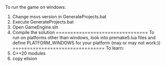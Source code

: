 To run the game on windows:
1) Change msvs version in GenerateProjects.bat
2) Execute GenerateProjects.bat
3) Open GameEngine.sln
4) Compile the solution
================================
To run on platforms other than windows, look into premake5.lua files and define PLATFORM_WINDOWS for your platform (may or may not work:))
================================
To learn:
1) C++20 modules
2) copy elision